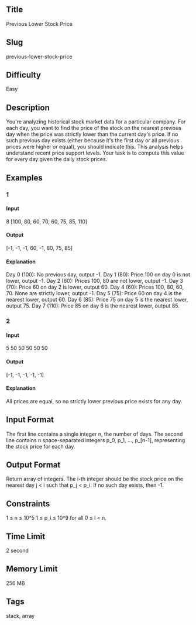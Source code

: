 ## Title

Previous Lower Stock Price

## Slug

previous-lower-stock-price

## Difficulty

Easy

## Description

You're analyzing historical stock market data for a particular company. For each day, you want to find the price of the stock on the nearest previous day when the price was strictly lower than the current day's price. If no such previous day exists (either because it's the first day or all previous prices were higher or equal), you should indicate this. This analysis helps understand recent price support levels. Your task is to compute this value for every day given the daily stock prices.

## Examples

### 1

#### Input

8
[100, 80, 60, 70, 60, 75, 85, 110]

#### Output

[-1, -1, -1, 60, -1, 60, 75, 85]

#### Explanation

Day 0 (100): No previous day, output -1.
Day 1 (80): Price 100 on day 0 is not lower, output -1.
Day 2 (60): Prices 100, 80 are not lower, output -1.
Day 3 (70): Price 60 on day 2 is lower, output 60.
Day 4 (60): Prices 100, 80, 60, 70. None are strictly lower, output -1.
Day 5 (75): Price 60 on day 4 is the nearest lower, output 60.
Day 6 (85): Price 75 on day 5 is the nearest lower, output 75.
Day 7 (110): Price 85 on day 6 is the nearest lower, output 85.

### 2

#### Input

5
50 50 50 50 50

#### Output

[-1, -1, -1, -1, -1]

#### Explanation

All prices are equal, so no strictly lower previous price exists for any day.

## Input Format

The first line contains a single integer n, the number of days.
The second line contains n space-separated integers p_0, p_1, ..., p_[n-1], representing the stock price for each day.

## Output Format

Return array of integers. The i-th integer should be the stock price on the nearest day j < i such that p_j < p_i. If no such day exists, then -1.

## Constraints

1 ≤ n ≤ 10^5
1 ≤ p_i ≤ 10^9 for all 0 ≤ i < n.

## Time Limit

2 second

## Memory Limit

256 MB

## Tags

stack, array
